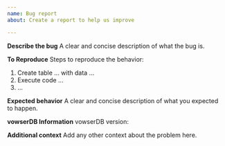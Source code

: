```yaml
---
name: Bug report
about: Create a report to help us improve

---
```


**Describe the bug**
A clear and concise description of what the bug is.

**To Reproduce**
Steps to reproduce the behavior:
1. Create table ... with data ...
2. Execute code ...
3. ...

**Expected behavior**
A clear and concise description of what you expected to happen.

**vowserDB Information**
vowserDB version:

**Additional context**
Add any other context about the problem here.
